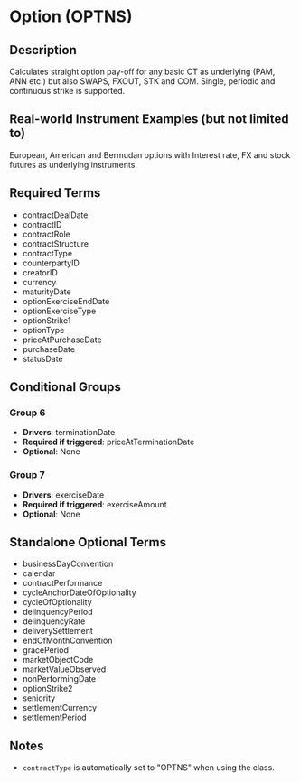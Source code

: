 # Option (OPTNS)

## Description
Calculates straight option pay-off for any basic CT as underlying (PAM, ANN etc.) but also SWAPS, FXOUT, STK and COM. Single, periodic and continuous strike is supported.

## Real-world Instrument Examples (but not limited to)
European, American and Bermudan options with Interest rate, FX and stock futures as underlying instruments.

## Required Terms
- contractDealDate
- contractID
- contractRole
- contractStructure
- contractType
- counterpartyID
- creatorID
- currency
- maturityDate
- optionExerciseEndDate
- optionExerciseType
- optionStrike1
- optionType
- priceAtPurchaseDate
- purchaseDate
- statusDate

## Conditional Groups
### Group 6
* **Drivers**: terminationDate
* **Required if triggered**: priceAtTerminationDate
* **Optional**: None

### Group 7
* **Drivers**: exerciseDate
* **Required if triggered**: exerciseAmount
* **Optional**: None

## Standalone Optional Terms
- businessDayConvention
- calendar
- contractPerformance
- cycleAnchorDateOfOptionality
- cycleOfOptionality
- delinquencyPeriod
- delinquencyRate
- deliverySettlement
- endOfMonthConvention
- gracePeriod
- marketObjectCode
- marketValueObserved
- nonPerformingDate
- optionStrike2
- seniority
- settlementCurrency
- settlementPeriod

## Notes
- `contractType` is automatically set to "OPTNS" when using the class.
